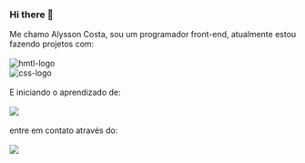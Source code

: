 ### Hi there 👋

Me chamo Alysson Costa, sou um programador front-end, atualmente estou fazendo projetos com:
<br>
<br>
  <img src="https://img.shields.io/badge/HTML5-E34F26?style=for-the-badge&logo=html5&logoColor=white" alt="hmtl-logo" />
  <br>
  <img src="https://img.shields.io/badge/CSS3-1572B6?style=for-the-badge&logo=css3&logoColor=white" alt="css-logo"/> 
  <br> 
  <br>
  E iniciando o aprendizado de:
  <br>
  <br>
  <img src="https://img.shields.io/badge/JavaScript-F7DF1E?style=for-the-badge&logo=javascript&logoColor=black" wit="java-logo" />
  <br>
  <br>
  entre em contato através do:
  <br>
  <br>
  <a href="https://mail.google.com/mail/u/0/#chats">
    <img src="https://img.shields.io/badge/Gmail-D14836?style=for-the-badge&logo=gmail&logoColor=white"/>
  <a/>
